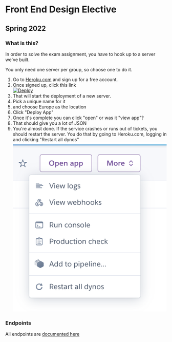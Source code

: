 # Front End Design Elective

## Spring 2022

### What is this?

In order to solve the exam assignment, you have to hook up to a server we've built.

You only need one server per group, so choose one to do it.

1. Go to <a href="https://heroku.com">Heroku.com</a> and sign up for a free account.
2. Once signed up, click this link <br><a href="https://heroku.com/deploy?template=https://github.com/jonasholbech/foofest/tree/master"><img src="https://www.herokucdn.com/deploy/button.svg" alt="Deploy"></a>
3. That will start the deployment of a new server.
4. Pick a unique name for it
5. and choose Europe as the location
6. Click "Deploy App"
7. Once it's complete you can click "open" or was it "view app"?
8. That should give you a lot of JSON
9. You're almost done. If the service crashes or runs out of tickets, you should restart the server. You do that by going to Heroku.com, logging in and clicking "Restart all dynos" <br><img src="restart.png">

### Endpoints

All endpoints are [documented here](https://jonasholbech.github.io/Frontend-Exam-Spring-2022-API-Docs/)

<!-- The server will give you the following endpoints

#### GET `/bands`

A list of all the bands playing at the festival. The list is not updated, even if the act is cancelled

#### GET `/schedule`

A list of which acts (bands) plays at which scene, and when. Acts can be cancelled, and if they are, the list will be updated, so you can call this endpoint regularily

#### GET `/schedule/:day`

Gives you list of acts playing on the specified day. Will accept the following strings as the argument:
`mon`, `tue`, `wed`, `thu`, `fri`, `sat`, `sun`. The data is also updated is an act is cancelled

#### GET `/events`

Gives you a list of events (cancellations) since your last call to the endpoint. You can use this list to grab the cancellations

#### GET `/available-spots`

Gives you a list of camping areas, and how many available spots there are. It is updated each time a spot is bought / reserved, so we suggest calling it regularily

#### PUT `/reserve-spot`

Reserves `amount` spots at a given `area`

Send a PUT request with the following payload/footprint

```js
  {
    area: String,
    amount: Number
  }
```

This will give you an `id` for that reservation. Reservation is valid for X minutes while the user fille out the rest of the payment/ordering info. Use the `id` together with the `/fullfill-reservation` endpoint to complete the order

The area and available spots can be found in the `/available-spots` endpoint

#### POST `/fullfill-reservation`

Finalizes the reservation

Send a POST request with the following payload

```js
{
  id: String;
}
```

### Optional endpoints

#### POST `/settings`

Allows you to change some of the underlying mechanics in the API.
Send a POST request with the following payload

```js
{
  eventFrequency:num,
  eventChance:num,
  reservationDuration:num
}
```

You can leave out properties you do not wish to change. The default values are

```js
const initialSettings = {
  eventFrequency: 10, //seconds
  eventChance: 1, //percent
  reservationDuration: 60 * 1000, //milliseconds
};
```
 -->
